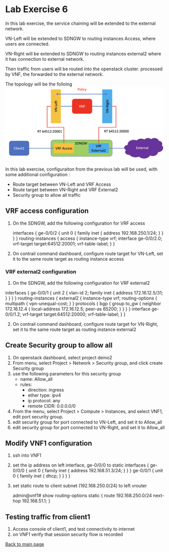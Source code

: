 # Lab Exercise 6
In this lab exercise, the service chaining will be extended to the external network.

VN-Left will be extended to SDNGW to routing instances Access, where users are connected.

VN-Right will be extended to SDNGW to routing instances external2 where it has connection to external network.

Then traffic from users will be routed into the openstack cluster. processed by VNF, the forwarded to the external network.

The topology will be the folloing
![topology](images/topology.png)

In this lab exercise, configuraiton from the previous lab will be used, with some additional configuration :
- Route target between VN-Left and VRF Access
- Route target between VN-Right and VRF External2
- Security group to allow all traffic

## VRF access configuration
1. On the SDNGW, add the following configuration for VRF access 

      interfaces {
         ge-0/0/2 {
            unit 0 {
               family inet {
                     address 192.168.250.1/24;
               }
            }
         }
      }
      routing-instances {
         access {
            instance-type vrf;
            interface ge-0/0/2.0;
            vrf-target target:64512:20001;
            vrf-table-label;
         }
      }

2. On contrail command dashboard, configure route target for VN-Left, set it to the same route target as routing instance access

### VRF external2 configuration
1. On the SDNGW, add the following configuration for VRF external2

interfaces {
   ge-0/0/1 {
      unit 2 {
         vlan-id 2;
         family inet {
               address 172.16.12.5/31;
         }
      }
   }
}
routing-instances {
   external2 {
      instance-type vrf;
      routing-options {
         multipath {
               vpn-unequal-cost;
         }
      }
      protocols {
         bgp {
               group to_gw {
                  neighbor 172.16.12.4 {
                     local-address 172.16.12.5;
                     peer-as 65200;
                  }
               }
         }
      }
      interface ge-0/0/1.2;
      vrf-target target:64512:20000;
      vrf-table-label;
   }
}

2. On contrail command dashboard, configure route target for VN-Right, set it to the same route target as routing instance external2

## Create Security group to allow all
1. On openstack dashboard, select project demo2
2. From menu, select Project > Network > Security group, and click create Security group
3. use the following parameters for this security group
   - name: Allow_all
   - rules:
       * direction: ingress
       * ether type: ipv4
       * ip protocol: any
       * remote CIDR: 0.0.0.0/0
4. From the menu, select Project > Compute > Instances, and select VNF1, edit port security group.
5. edit security group for port connected to VN-Left, and set it to Allow_all
6. edit security group for port connected to VN-Right, and set it to Allow_all

## Modify VNF1 configuration
1. ssh into VNF1
2. set the ip address on left interface, ge-0/0/0 to static
      interfaces {
         ge-0/0/0 {
            unit 0 {
                  family inet {
                     address 192.168.51.3/24;
                  }
            }
         }
         ge-0/0/1 {
            unit 0 {
                  family inet {
                     dhcp;
                  }
            }
         }
      }
3. set static route to client subnet (192.168.250.0/24) to left vrouter

      admin@vnf1# show routing-options
      static {
         route 192.168.250.0/24 next-hop 192.168.51.1;
      }

## Testing traffic from client1
1. Access console of client1, and test connectivity to internet
2. on VNF1 verify that session security flow is recorded


[Back to main page](../README.md)